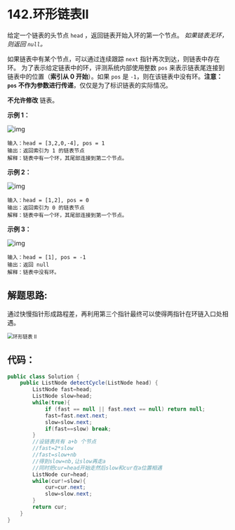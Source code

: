 #  142.环形链表II

给定一个链表的头节点  `head` ，返回链表开始入环的第一个节点。 *如果链表无环，则返回 `null`。*

如果链表中有某个节点，可以通过连续跟踪 `next` 指针再次到达，则链表中存在环。 为了表示给定链表中的环，评测系统内部使用整数 `pos` 来表示链表尾连接到链表中的位置（**索引从 0 开始**）。如果 `pos` 是 `-1`，则在该链表中没有环。**注意：`pos` 不作为参数进行传递**，仅仅是为了标识链表的实际情况。

**不允许修改** 链表。

 

**示例 1：**

![img](https://assets.leetcode.com/uploads/2018/12/07/circularlinkedlist.png)

```
输入：head = [3,2,0,-4], pos = 1
输出：返回索引为 1 的链表节点
解释：链表中有一个环，其尾部连接到第二个节点。
```

**示例 2：**

![img](https://assets.leetcode-cn.com/aliyun-lc-upload/uploads/2018/12/07/circularlinkedlist_test2.png)

```
输入：head = [1,2], pos = 0
输出：返回索引为 0 的链表节点
解释：链表中有一个环，其尾部连接到第一个节点。
```

**示例 3：**

![img](https://assets.leetcode-cn.com/aliyun-lc-upload/uploads/2018/12/07/circularlinkedlist_test3.png)

```
输入：head = [1], pos = -1
输出：返回 null
解释：链表中没有环。
```

## 解题思路:

通过快慢指针形成路程差，再利用第三个指针最终可以使得两指针在环链入口处相遇。

<img src="D:\Github\LeetCode-Learning\链表\images\环形链表 II.jpg" alt="环形链表 II" style="zoom:80%;" />

## 代码：

```java
public class Solution {
    public ListNode detectCycle(ListNode head) {
        ListNode fast=head;
        ListNode slow=head;
        while(true){
            if (fast == null || fast.next == null) return null;
            fast=fast.next.next;
            slow=slow.next;
            if(fast==slow) break;
        }
        //设链表共有 a+b 个节点
        //fast=2*slow
        //fast=slow+nb
        //得到slow=nb,让slow再走a
        //同时把cur=head开始走然后slow和cur在a位置相遇
        ListNode cur=head;
        while(cur!=slow){
            cur=cur.next;
            slow=slow.next;
        }
        return cur;
    }
}
```



